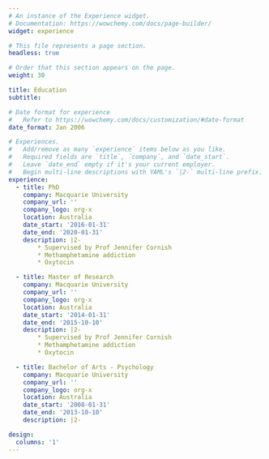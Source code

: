 ```yaml
---
# An instance of the Experience widget.
# Documentation: https://wowchemy.com/docs/page-builder/
widget: experience

# This file represents a page section.
headless: true

# Order that this section appears on the page.
weight: 30

title: Education
subtitle:

# Date format for experience
#   Refer to https://wowchemy.com/docs/customization/#date-format
date_format: Jan 2006

# Experiences.
#   Add/remove as many `experience` items below as you like.
#   Required fields are `title`, `company`, and `date_start`.
#   Leave `date_end` empty if it's your current employer.
#   Begin multi-line descriptions with YAML's `|2-` multi-line prefix.
experience:
  - title: PhD
    company: Macquarie University
    company_url: ''
    company_logo: org-x
    location: Australia
    date_start: '2016-01-31'
    date_end: '2020-01-31'
    description: |2-
        * Supervised by Prof Jennifer Cornish
        * Methamphetamine addiction
        * Oxytocin

  - title: Master of Research
    company: Macquarie University
    company_url: ''
    company_logo: org-x
    location: Australia
    date_start: '2014-01-31'
    date_end: '2015-10-10'
    description: |2-
        * Supervised by Prof Jennifer Cornish
        * Methamphetamine addiction
        * Oxytocin

  - title: Bachelor of Arts - Psychology
    company: Macquarie University
    company_url: ''
    company_logo: org-x
    location: Australia
    date_start: '2008-01-31'
    date_end: '2013-10-10'
    description: |2-

design:
  columns: '1'
---
```

